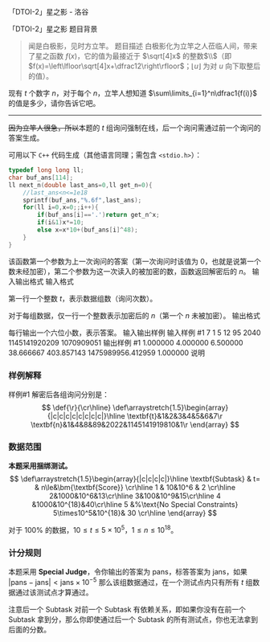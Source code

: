 



「DTOI-2」星之影 - 洛谷














「DTOI-2」星之影
题目背景
>闻是白极影，见时方立竿。
题目描述
白极影化为立竿之人莅临人间，带来了星之函数 $f(x)$，它的值为最接近于 $\sqrt[4]x$ 的整数$\\$（即 $f(x)=\left\lfloor\sqrt[4]x+\dfrac12\right\rfloor$；$\lfloor u\rfloor$ 为对 $u$ 向下取整后的值）。

现有 $t$ 个数字 $n$，对于每个 $n$，立竿人想知道 $\sum\limits_{i=1}^n\dfrac1{f(i)}$ 的值是多少，请你告诉它吧。

---
~~因为立竿人很急，所以~~本题的 $t$ 组询问强制在线，后一个询问需通过前一个询问的答案生成。

可用以下 `C++` 代码生成（其他语言同理；需包含 `<stdio.h>`）：
```cpp
typedef long long ll;
char buf_ans[114];
ll next_n(double last_ans=0,ll get_n=0){
	//last_ans<n<=1e18
	sprintf(buf_ans,"%.6f",last_ans);
	for(ll i=0,x=0;;i++){
		if(buf_ans[i]=='.')return get_n^x;
		if(i&1)x*=10;
		else x=x*10+(buf_ans[i]^48);
	}
}
```
该函数第一个参数为上一次询问的答案（第一次询问时该值为 $0$，也就是说第一个数未经加密），第二个参数为这一次读入的被加密的数，函数返回解密后的 $n$。
输入输出格式
输入格式



第一行一个整数 $t$，表示数据组数（询问次数）。

对于每组数据，仅一行一个整数表示加密后的 $n$（第一个 $n$ 未被加密）。
输出格式

每行输出一个六位小数，表示答案。
输入输出样例
输入样例 #1
7
1
5
12
95
2040
1145141920209
1070909051
输出样例 #1
1.000000
4.000000
6.500000
38.666667
403.857143
1475989956.412959
1.000000
说明
### 样例解释

样例#1 解密后各组询问分别是：
$$
\def{\r}{\cr\hline}
\def\arraystretch{1.5}\begin{array}{|c|c|c|c|c|c|c|c|}\hline
\textbf{t}&1&2&3&4&5&6&7\r
\textbf{n}&1&4&8&89&2022&1145141919810&1\r
\end{array}
$$
### 数据范围

**本题采用捆绑测试。**
$$
\def\arraystretch{1.5}\begin{array}{|c|c|c|c|}\hline
\textbf{Subtask} & t= & n\le&\bm{\textbf{Score}} \cr\hline
1 & 10&10^6 & 2 \cr\hline
2&1000&10^6&13\cr\hline
3&100&10^9&15\cr\hline
4 &1000&10^{18}&40\cr\hline
5 &%\text{No Special Constraints}
5\times10^5&10^{18}& 30 \cr\hline
\end{array}
$$

对于 $100\%$ 的数据，$10 \le t \le 5\times10^5$，$1 \le n \le 10^{18}$。

### 计分规则

本题采用 $\textbf{Special Judge}$，令你输出的答案为 $\text{pans}$，标答答案为 $\text{jans}$，如果 $\vert \text{pans}-\text{jans}\vert<\text{jans}\times10^{-5}$ 那么该组数据通过，在一个测试点内只有所有 $t$ 组数据通过该测试点才算通过。

注意后一个 $\text{Subtask}$ 对前一个 $\text{Subtask}$ 有依赖关系，即如果你没有在前一个 $\text{Subtask}$ 拿到分，那么你即使通过后一个 $\text{Subtask}$ 的所有测试点，你也无法拿到后面的分数。






